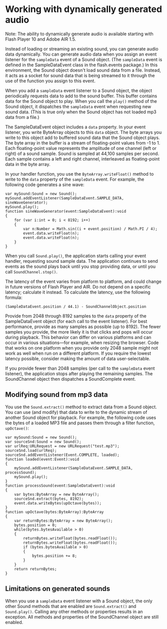 # Working with dynamically generated audio

Note: The ability to dynamically generate audio is available starting with Flash
Player 10 and Adobe AIR 1.5.

Instead of loading or streaming an existing sound, you can generate audio data
dynamically. You can generate audio data when you assign an event listener for
the `sampleData` event of a Sound object. (The `sampleData` event is defined in
the SampleDataEvent class in the flash.events package.) In this environment, the
Sound object doesn't load sound data from a file. Instead, it acts as a socket
for sound data that is being streamed to it through the use of the function you
assign to this event.

When you add a `sampleData` event listener to a Sound object, the object
periodically requests data to add to the sound buffer. This buffer contains data
for the Sound object to play. When you call the `play()` method of the Sound
object, it dispatches the `sampleData` event when requesting new sound data.
(This is true only when the Sound object has not loaded mp3 data from a file.)

The SampleDataEvent object includes a `data` property. In your event listener,
you write ByteArray objects to this `data` object. The byte arrays you write to
this object add to buffered sound data that the Sound object plays. The byte
array in the buffer is a stream of floating-point values from -1 to 1. Each
floating-point value represents the amplitude of one channel (left or right) of
a sound sample. Sound is sampled at 44,100 samples per second. Each sample
contains a left and right channel, interleaved as floating-point data in the
byte array.

In your handler function, you use the `ByteArray.writeFloat()` method to write
to the `data` property of the `sampleData` event. For example, the following
code generates a sine wave:

    var mySound:Sound = new Sound();
    mySound.addEventListener(SampleDataEvent.SAMPLE_DATA, sineWaveGenerator);
    mySound.play();
    function sineWaveGenerator(event:SampleDataEvent):void
    {
    	for (var i:int = 0; i < 8192; i++)
    	{
    		var n:Number = Math.sin((i + event.position) / Math.PI / 4);
    		event.data.writeFloat(n);
    		event.data.writeFloat(n);
    	}
    }

When you call `Sound.play()`, the application starts calling your event handler,
requesting sound sample data. The application continues to send events as the
sound plays back until you stop providing data, or until you call
`SoundChannel.stop()`.

The latency of the event varies from platform to platform, and could change in
future versions of Flash Player and AIR. Do not depend on a specific latency;
calculate it instead. To calculate the latency, use the following formula:

    (SampleDataEvent.position / 44.1) - SoundChannelObject.position

Provide from 2048 through 8192 samples to the `data` property of the
SampleDataEvent object (for each call to the event listener). For best
performance, provide as many samples as possible (up to 8192). The fewer samples
you provide, the more likely it is that clicks and pops will occur during
playback. This behavior can differ on various platforms and can occur in various
situations—for example, when resizing the browser. Code that works on one
platform when you provide only 2048 sample might not work as well when run on a
different platform. If you require the lowest latency possible, consider making
the amount of data user-selectable.

If you provide fewer than 2048 samples (per call to the `sampleData` event
listener), the application stops after playing the remaining samples. The
SoundChannel object then dispatches a SoundComplete event.

## Modifying sound from mp3 data

You use the `Sound.extract()` method to extract data from a Sound object. You
can use (and modify) that data to write to the dynamic stream of another Sound
object for playback. For example, the following code uses the bytes of a loaded
MP3 file and passes them through a filter function, `upOctave()`:

    var mySound:Sound = new Sound();
    var sourceSnd:Sound = new Sound();
    var urlReq:URLRequest = new URLRequest("test.mp3");
    sourceSnd.load(urlReq);
    sourceSnd.addEventListener(Event.COMPLETE, loaded);
    function loaded(event:Event):void
    {
    	mySound.addEventListener(SampleDataEvent.SAMPLE_DATA, processSound);
    	mySound.play();
    }
    function processSound(event:SampleDataEvent):void
    {
        var bytes:ByteArray = new ByteArray();
        sourceSnd.extract(bytes, 8192);
        event.data.writeBytes(upOctave(bytes));
    }
    function upOctave(bytes:ByteArray):ByteArray
    {
    	var returnBytes:ByteArray = new ByteArray();
    	bytes.position = 0;
    	while(bytes.bytesAvailable > 0)
    	{
    		returnBytes.writeFloat(bytes.readFloat());
    		returnBytes.writeFloat(bytes.readFloat());
    		if (bytes.bytesAvailable > 0)
    		{
    			bytes.position += 8;
    		}
    	}
    	return returnBytes;
    }

## Limitations on generated sounds

When you use a `sampleData` event listener with a Sound object, the only other
Sound methods that are enabled are `Sound.extract()` and `Sound.play()`. Calling
any other methods or properties results in an exception. All methods and
properties of the SoundChannel object are still enabled.

